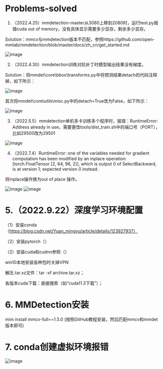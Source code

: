 # Problems-solved

1. （2022.4.25）mmdetection-master从3080上移到2080时，运行test.py报错cuda out of memory，没有具体显示需要多少显存，剩余多少显存。

Solution：mmcv与mmdetection版本不匹配，参照https://github.com/open-mmlab/mmdetection/blob/master/docs/zh_cn/get_started.md

![image](https://github.com/JiaweiLian/Problems-solved/blob/main/mmcv%E4%B8%8Emmdet%E7%89%88%E6%9C%AC%E5%AF%B9%E7%85%A7.png)

2. （2022.4.30）mmdetection训练对抗补丁时模型输出结果没有梯度。

Solution：将mmdet\core\bbox\transforms.py中将预测结果detach的代码注释掉，如下所示：

![image](https://github.com/JiaweiLian/Problems-solved/blob/main/transform.png)

其次将mmdet\core\utils\misc.py中的detach=True改为False，如下所示：

![image](https://github.com/JiaweiLian/Problems-solved/blob/main/misc.png)

3. （2022.5.5）mmdetection单机多卡训练多个程序时，报错：RuntimeError: Address already in use，需要更改tools/dist_train.sh中的端口号（PORT），比如29500改为29501

![image](https://github.com/JiaweiLian/Problems-solved/blob/main/dist_train.png)

4. （2022.7.4）RuntimeError: one of the variables needed for gradient computation has been modified by an inplace operation: [torch.FloatTensor [2, 64, 96, 2]], which is output 0 of SelectBackward, is at version 1; expected version 0 instead.

将inplace操作换为out of place 操作。

![image](https://github.com/JiaweiLian/Problems-solved/blob/main/inplace%20-%20%E5%89%AF%E6%9C%AC.png)
![image](https://github.com/JiaweiLian/Problems-solved/blob/main/out_of_place%20-%20%E5%89%AF%E6%9C%AC.png)

# 5.（2022.9.22）深度学习环境配置

（1）安装conda（https://blog.csdn.net/Yuan_mingyu/article/details/123927937）

（2）安装pytorch（）

（2）安装cuda和cudnn参照（）

win10本地安装各种包时关掉VPN

 解压.tar.xz文件：tar -xf archive.tar.xz；
 
 各版本cuda下载：直接搜索（如“cuda11.3下载”）；
 
 # 6. MMDetection安装
 
 mim install mmcv-full==1.5.0 (按照GitHub教程安装，然后匹配mmcv和mmdet版本即可)
 
  # 7. conda创建虚拟环境报错
  
  ![image](https://github.com/JiaweiLian/Problems-solved/blob/main/conda%E5%88%9B%E5%BB%BA%E8%99%9A%E6%8B%9F%E7%8E%AF%E5%A2%83%E6%8A%A5%E9%94%99.jpg)

